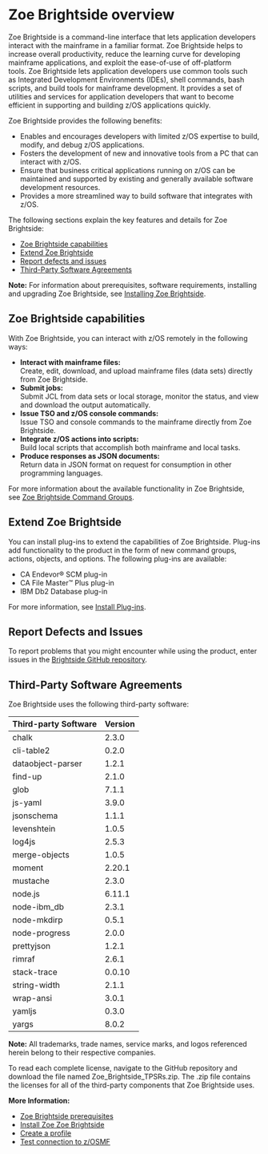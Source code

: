 
# Zoe Brightside overview
Zoe Brightside is a command-line interface that lets application developers interact with the mainframe in a familiar format. Zoe Brightside helps to increase overall productivity, reduce the learning curve for developing mainframe applications, and exploit the ease-of-use of off-platform tools. Zoe Brightside lets application developers use common tools such as Integrated Development Environments (IDEs), shell commands, bash scripts, and build tools for mainframe development. It provides a set of utilities and services for application developers that want to become efficient in supporting and building z/OS applications quickly.

Zoe Brightside provides the following benefits:

  - Enables and encourages developers with limited z/OS expertise to build, modify, and debug z/OS applications.
  - Fosters the development of new and innovative tools from a PC that can interact with z/OS.
  - Ensure that business critical applications running on z/OS can be maintained and supported by existing and generally available software development resources.
  - Provides a more streamlined way to build software that integrates with z/OS. 

The following sections explain the key features and details for Zoe Brightside:

  - [Zoe Brightside capabilities](#zoe-brightside-capabilities)
  - [Extend Zoe Brightside](#extend-zoe-brightside)
  - [Report defects and issues](#report-defects-and-issues)
  - [Third-Party Software Agreements](#third-party-software-agreements)

**Note:** For information about prerequisites, software requirements, installing and upgrading Zoe Brightside, see
[Installing Zoe Brightside](cli-installcli.md).

## Zoe Brightside capabilities

With Zoe Brightside, you can interact with z/OS remotely in the following
ways:

  - **Interact with mainframe files:**   
    Create, edit, download, and
    upload mainframe files (data sets) directly from Zoe Brightside. 
  - **Submit jobs:**    
    Submit JCL from data sets or local storage, monitor the status, and view and download the output automatically.
  - **Issue TSO and z/OS console commands:**    
    Issue TSO and console commands to the mainframe directly from Zoe Brightside.
  - **Integrate z/OS actions into scripts:**    
    Build local scripts that accomplish both mainframe and local tasks. 
  - **Produce responses as JSON documents:**    
    Return data in JSON format on request for consumption in other programming languages.

For more information about the available functionality in Zoe Brightside, see [Zoe Brightside Command Groups](cli-commandgroups.md).

## Extend Zoe Brightside

You can install plug-ins to extend the capabilities of Zoe Brightside. Plug-ins add functionality to the product in the form of new command groups, actions, objects, and options.  The following plug-ins are available:

  - CA Endevor® SCM plug-in
  - CA File Master™ Plus plug-in
  - IBM Db2 Database plug-in

For more information, see [Install Plug-ins](cli-installplugins.md).

## Report Defects and Issues
To report problems that you might encounter while using the product, enter issues in the [Brightside GitHub repository](https://github.com/gizafoundation/brightside/issues).

## Third-Party Software Agreements

Zoe Brightside uses the following third-party
software:

| Third-party Software | Version |
| ----------------- | ------- |
| chalk             | 2.3.0  |
| cli-table2        | 0.2.0  |
| dataobject-parser | 1.2.1  |
| find-up           | 2.1.0  |
| glob              | 7.1.1  |
| js-yaml           | 3.9.0  |
| jsonschema        | 1.1.1  |
| levenshtein       | 1.0.5  |
| log4js            | 2.5.3  |
| merge-objects     | 1.0.5  |
| moment            | 2.20.1 |
| mustache          | 2.3.0  |
| node.js           | 6.11.1 |
| node-ibm\_db      | 2.3.1  |
| node-mkdirp       | 0.5.1  |
| node-progress     | 2.0.0  |
| prettyjson        | 1.2.1  |
| rimraf            | 2.6.1  |
| stack-trace       | 0.0.10 |
| string-width      | 2.1.1  |
| wrap-ansi         | 3.0.1  |
| yamljs            | 0.3.0  |
| yargs             | 8.0.2  |

**Note:** All trademarks, trade names, service marks, and logos referenced herein belong to their respective companies.

To read each complete license, navigate to the GitHub repository and download the file named
Zoe_Brightside_TPSRs.zip. The .zip file contains the licenses for all of the third-party components that
Zoe Brightside uses. 

**More Information:**

  - [Zoe Brightside prerequisites](cli-precli.md)
  - [Install Zoe Zoe Brightside](cli-installcli.md)
  - [Create a profile](cli-createaprofile.md)
  - [Test connection to z/OSMF](cli-validateInstallation.md)

